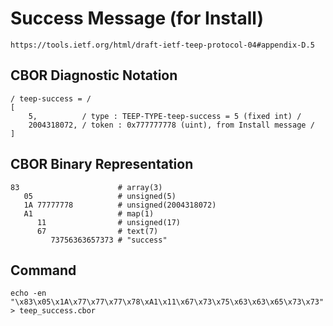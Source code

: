 <!--
 Copyright (c) 2020 SECOM CO., LTD. All Rights reserved.

 SPDX-License-Identifier: BSD-2-Clause
-->

# Success Message (for Install)
    https://tools.ietf.org/html/draft-ietf-teep-protocol-04#appendix-D.5

## CBOR Diagnostic Notation
    / teep-success = /
    [
        5,          / type : TEEP-TYPE-teep-success = 5 (fixed int) /
        2004318072, / token : 0x777777778 (uint), from Install message /
    ]


## CBOR Binary Representation
    83                      # array(3)
       05                   # unsigned(5)
       1A 77777778          # unsigned(2004318072)
       A1                   # map(1)
          11                # unsigned(17)
          67                # text(7)
             73756363657373 # "success"


## Command
    echo -en "\x83\x05\x1A\x77\x77\x77\x78\xA1\x11\x67\x73\x75\x63\x63\x65\x73\x73" > teep_success.cbor

